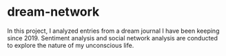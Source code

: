 # dream-network
In this project, I analyzed entries from a dream journal I have been keeping since 2019. Sentiment analysis and social network analysis are conducted to explore the nature of my unconscious life.
